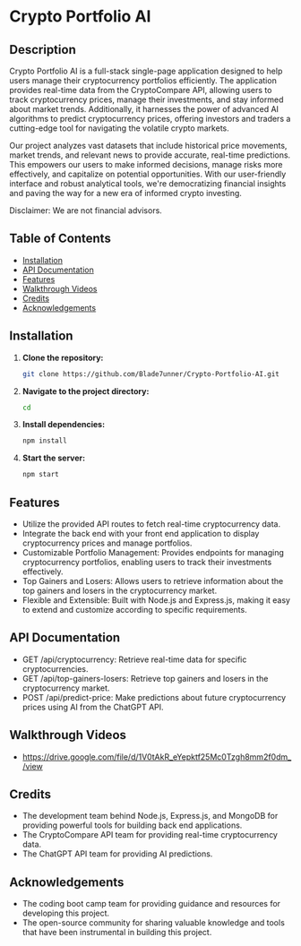 # Crypto Portfolio AI

## Description
Crypto Portfolio AI is a full-stack single-page application designed to help users manage their cryptocurrency portfolios efficiently. The application provides real-time data from the CryptoCompare API, allowing users to track cryptocurrency prices, manage their investments, and stay informed about market trends. Additionally, it harnesses the power of advanced AI algorithms to predict cryptocurrency prices, offering investors and traders a cutting-edge tool for navigating the volatile crypto markets.

Our project analyzes vast datasets that include historical price movements, market trends, and relevant news to provide accurate, real-time predictions. This empowers our users to make informed decisions, manage risks more effectively, and capitalize on potential opportunities. With our user-friendly interface and robust analytical tools, we're democratizing financial insights and paving the way for a new era of informed crypto investing.

Disclaimer: We are not financial advisors.

## Table of Contents

- [Installation](#installation)
- [API Documentation](#api-documentation)
- [Features](#features)
- [Walkthrough Videos](#walkthrough-videos)
- [Credits](#credits)
- [Acknowledgements](#acknowledgements)

## Installation

1. **Clone the repository:**

   ```bash
   git clone https://github.com/Blade7unner/Crypto-Portfolio-AI.git
2. **Navigate to the project directory:**
   ```bash
   cd

5. **Install dependencies:**
    ```bash
   npm install

7. **Start the server:**
   ```bash
   npm start

## Features

- Utilize the provided API routes to fetch real-time cryptocurrency data.
- Integrate the back end with your front end application to display cryptocurrency prices and manage portfolios.
- Customizable Portfolio Management: Provides endpoints for managing cryptocurrency portfolios, enabling users to track their investments effectively.
- Top Gainers and Losers: Allows users to retrieve information about the top gainers and losers in the cryptocurrency market.
- Flexible and Extensible: Built with Node.js and Express.js, making it easy to extend and customize according to specific requirements.

## API Documentation

- GET /api/cryptocurrency: Retrieve real-time data for specific cryptocurrencies.
- GET /api/top-gainers-losers: Retrieve top gainers and losers in the cryptocurrency market.
- POST /api/predict-price: Make predictions about future cryptocurrency prices using AI from the ChatGPT API.

## Walkthrough Videos
 
- https://drive.google.com/file/d/1V0tAkR_eYepktf25Mc0Tzgh8mm2f0dm_/view

## Credits

- The development team behind Node.js, Express.js, and MongoDB for providing powerful tools for building back end applications.
- The CryptoCompare API team for providing real-time cryptocurrency data.
- The ChatGPT API team for providing AI predictions.


## Acknowledgements

- The coding boot camp team for providing guidance and resources for developing this project.
- The open-source community for sharing valuable knowledge and tools that have been instrumental in building this project.






